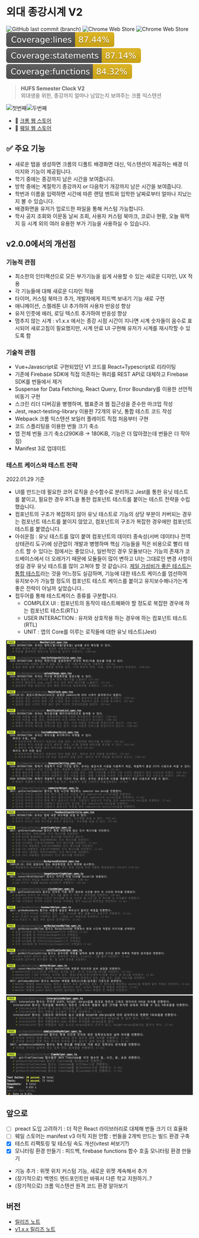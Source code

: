 # 외대 종강시계 V2

![GitHub last commit (branch)](https://img.shields.io/github/last-commit/MaxKim-J/hufs-semester-clock-v2/master) ![Chrome Web Store](https://img.shields.io/chrome-web-store/users/jadlpknbgnmmelikpcaogikohieafaem?hl=ko) ![Chrome Web Store](https://img.shields.io/chrome-web-store/v/jadlpknbgnmmelikpcaogikohieafaem)  
![Coverage-lines](./coverage/badge-lines.svg) ![Coverage-statement](./coverage/badge-statements.svg)
![Coverage-functions](./coverage/badge-functions.svg)

> **HUFS Semester Clock V2**  
외대생을 위한, 종강까지 얼마나 남았는지 보여주는 크롬 익스텐션

![첫번째](images/img1.png)![두번째](images/img2.png)

- 🧩 [크롬 웹 스토어](https://chrome.google.com/webstore/detail/%EC%99%B8%EB%8C%80-%EC%A2%85%EA%B0%95%EC%8B%9C%EA%B3%84/jadlpknbgnmmelikpcaogikohieafaem?hl=ko)
- 🧩 [웨일 웹 스토어](https://store.whale.naver.com/detail/mckjnmgioalpnggjipjkmadnandhomei)

## ✅ 주요 기능

- 새로운 탭을 생성하면 크롬의 디폴트 배경화면 대신, 익스텐션이 제공하는 배경 이미지와 기능이 제공됩니다.
- 학기 중에는 종강까지 남은 시간을 보여줍니다.
- 방학 중에는 계절학기 종강까지 or 다음학기 개강까지 남은 시간을 보여줍니다.
- 학번과 이름을 입력하면 시간에 따른 랜덤 멘트와 입학한 날짜로부터 얼마나 지났는지 볼 수 있습니다.
- 배경화면을 유저가 업로드한 파일을 통해 커스텀 가능합니다.
- 학사 공지 조회와 이문동 날씨 조회, 사용자 커스텀 북마크, 코로나 현황, 오늘 뭐먹지 등 시계 외의 여러 유용한 부가 기능을 사용하실 수 있습니다.

## v2.0.0에서의 개선점

### 기능적 관점

- 최소한의 인터랙션으로 모든 부가기능을 쉽게 사용할 수 있는 새로운 디자인, UX 적용
- 각 기능들에 대해 새로운 디자인 적용
- 타이머, 커스텀 북마크 추가, 개발자에게 피드백 보내기 기능 새로 구현
- 애니메이션, 스켈레톤 UI 추가하여 사용자 반응성 향상
- 유저 인풋에 에러, 로딩 텍스트 추가하여 반응성 향상
- 멈추지 않는 시계 : v1.x.x 에서는 종강 시점 시간이 지나면 시계 숫자들이 음수로 표시되어 새로고침이 필요했지만, 시계 만료 UI 구현해 유저가 시계를 재시작할 수 있도록 함

### 기술적 관점

- Vue+Javascript로 구현되었던 V1 코드를 React+Typescript로 리라이팅
- 기존에 Firebase SDK에 직접 의존하는 쿼리를 REST API로 대체하고 Firebase SDK를 번들에서 제거
- Suspense for Data Fetching, React Query, Error Boundary를 이용한 선언적 비동기 구현
- 스크린 리더 디버깅을 병행하며, 웹표준과 웹 접근성을 준수한 마크업 작성
- Jest, react-testing-library 이용한 72개의 유닛, 통합 테스트 코드 작성
- Webpack 크롬 익스텐션 보일러 플레이트 직접 처음부터 구현
- 코드 스플리팅을 이용한 번들 크기 축소
- 앱 전체 번들 크기 축소(290KiB -> 180KiB, 기능은 더 많아졌는데 번들은 더 작아짐)
- Manifest 3로 업데이트

### 테스트 케이스와 테스트 전략

2022.01.29 기준  

- UI를 만드는데 필요한 코어 로직을 순수함수로 분리하고 Jest를 통한 유닛 테스트를 붙이고, 필요한 경우 RTL을 통한 컴포넌트 테스트를 붙이는 테스트 전략을 수립했습니다.
- 컴포넌트의 구조가 복잡하지 않아 유닛 테스트로 기능의 상당 부분이 커버되는 경우는 컴포넌트 테스트를 붙이지 않았고, 컴포넌트의 구조가 복잡한 경우에만 컴포넌트 테스트를 붙였습니다.
- 아쉬운점 : 유닛 테스트를 많이 붙여 컴포넌트의 데이터 종속성(서버 데이터나 전역 상태관리 도구)에 상관없이 개발과 병행하며 핵심 기능들을 적은 비용으로 빨리 테스트 할 수 있다는 점에서는 좋았으나, 
  일반적인 경우 모듈보다는 기능의 존재가 코드베이스에서 더 오래가기 때문에 모듈들이 많이 변하고 UI는 그대로인 변경 사항이 생길 경우 유닛 테스트를 많이 고쳐야 할 것 같습니다. [제일 가성비가 좋은 
  테스트는 통합 테스트](https://blog.sapegin.me/all/react-testing-1-best-practices/)라는 것을 어느정도 실감하며, 기능에 대한 테스트 케이스를 엄선하여 유지보수가 가능할 정도의 컴포넌트 테스트 케이스를 붙이고 유지보수해나가는게 좋은 전략이 아닐까 싶었습니다..
- 접두어를 통해 테스트케이스 종류를 구분합니다.
  - COMPLEX UI : 컴포넌트의 동작이 테스트해봐야 할 정도로 복잡한 경우에 하는 컴포넌트 테스트(RTL)
  - USER INTERACTION : 유저와 상호작용 하는 경우에 하는 컴포넌트 테스트(RTL)
  - UNIT : 앱의 Core를 이루는 로직들에 대한 유닛 테스트(Jest)

![1](images/test1.png)![2](images/test2.png)![3](images/test3.png)

## 앞으로

- [ ] preact 도입 고려하기 : 더 작은 React 라이브러리로 대체해 번들 크기 더 효율화
- [ ] 웨일 스토어는 manifest v3 아직 지원 안함 : 번들을 2개씩 만드는 빌드 환경 구축
- [x] 테스트 리팩토링 및 테스팅 속도 개선(vitest 써보기?)
- [x] 모니터링 환경 만들기 : 피드백, firebase functions 함수 호출 모니터링 환경 만들기
- 기능 추가 : 위젯 위치 커스텀 기능, 새로운 위젯 계속해서 추가
- (장기적으로) 백엔드 엔드포인트만 바꿔서 다른 학교 지원하기..?
- (장기적으로) 크롬 익스텐션 원격 코드 환경 알아보기

## 버전

- [릴리즈 노트](https://github.com/MaxKim-J/hufs-semester-clock-v2/releases)
- [v1.x.x 릴리즈 노트](https://github.com/MaxKim-J/HUFS-Semester-Clock-Extension/releases)
